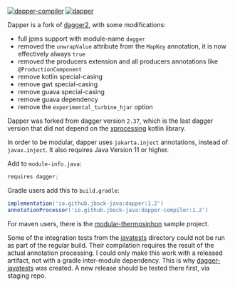 [![dapper-compiler](https://maven-badges.herokuapp.com/maven-central/io.github.jbock-java/dapper-compiler/badge.svg?color=grey&subject=dapper-compiler)](https://maven-badges.herokuapp.com/maven-central/io.github.jbock-java/dapper-compiler)
[![dapper](https://maven-badges.herokuapp.com/maven-central/io.github.jbock-java/dapper/badge.svg?subject=dapper)](https://maven-badges.herokuapp.com/maven-central/io.github.jbock-java/dapper)

Dapper is a fork of [dagger2](https://github.com/google/dagger),
with some modifications:

* full jpms support with module-name `dagger`
* removed the `unwrapValue` attribute from the `MapKey` annotation, it is now effectively always `true`
* removed the producers extension and all producers annotations like `@ProductionComponent`
* remove kotlin special-casing
* remove gwt special-casing
* remove guava special-casing
* remove guava dependency
* remove the `experimental_turbine_hjar` option

Dapper was forked from dagger version `2.37`, which is the last dagger
version that did not depend on the [xprocessing](https://github.com/google/dagger/issues/2926) kotlin library.

In order to be modular, dapper uses `jakarta.inject` annotations, instead of `javax.inject`.
It also requires Java Version 11 or higher.

Add to `module-info.java`:

````java
requires dagger;
````

Gradle users add this to `build.gradle`:

````groovy
implementation('io.github.jbock-java:dapper:1.2')
annotationProcessor('io.github.jbock-java:dapper-compiler:1.2')
````

For maven users, there is the [modular-thermosiphon](https://github.com/jbock-java/modular-thermosiphon) sample project.

Some of the integration tests from the [javatests](https://github.com/google/dagger/tree/master/javatests) directory could not
be run as part of the regular build. Their compilation requires the result of the actual annotation processing.
I could only make this work with a released artifact, not with a gradle inter-module dependency.
This is why [dagger-javatests](https://github.com/jbock-java/dapper-javatests) was created.
A new release should be tested there first, via staging repo.
